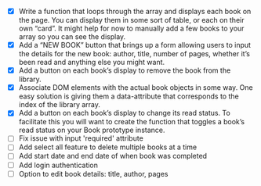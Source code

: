 - [x] Write a function that loops through the array and displays each book on the page. You can display them in some sort of table, or each on their own “card”. It might help for now to manually add a few books to your array so you can see the display.
- [x] Add a “NEW BOOK” button that brings up a form allowing users to input the details for the new book: author, title, number of pages, whether it’s been read and anything else you might want.
- [x] Add a button on each book’s display to remove the book from the library.
- [x] Associate DOM elements with the actual book objects in some way. One easy solution is giving them a data-attribute that corresponds to the index of the library array.
- [x] Add a button on each book’s display to change its read status. To facilitate this you will want to create the function that toggles a book’s read status on your Book prototype instance.
- [ ] Fix issue with input 'required' attribute
- [ ] Add select all feature to delete multiple books at a time
- [ ] Add start date and end date of when book was completed
- [ ] Add login authentication
- [ ] Option to edit book details: title, author, pages
